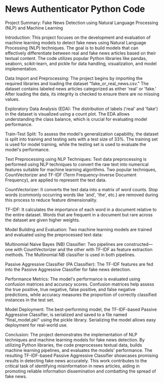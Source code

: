 # News Authenticator Python Code

Project Summary: Fake News Detection using Natural Language Processing (NLP) and Machine Learning

Introduction:
This project focuses on the development and evaluation of machine learning models to detect fake news using Natural Language Processing (NLP) techniques. The goal is to build models that can effectively differentiate between real and fake news articles based on their textual content. The code utilizes popular Python libraries like pandas, seaborn, scikit-learn, and pickle for data handling, visualization, and model implementation.

Data Import and Preprocessing:
The project begins by importing the required libraries and loading the dataset "fake_or_real_news.csv." The dataset contains labeled news articles categorized as either 'real' or 'fake.' After loading the data, its integrity is checked to ensure there are no missing values.

Exploratory Data Analysis (EDA):
The distribution of labels ('real' and 'fake') in the dataset is visualized using a count plot. The EDA allows understanding the class balance, which is crucial for evaluating model performance.

Train-Test Split:
To assess the model's generalization capability, the dataset is split into training and testing sets with a test size of 33%. The training set is used for model training, while the testing set is used to evaluate the model's performance.

Text Preprocessing using NLP Techniques:
Text data preprocessing is performed using NLP techniques to convert the raw text into numerical features suitable for machine learning algorithms. Two popular techniques, CountVectorizer and TF-IDF (Term Frequency-Inverse Document Frequency), are applied to represent the text data.

CountVectorizer: 
It converts the text data into a matrix of word counts. Stop words (commonly occurring words like 'and', 'the', etc.) are removed during this process to reduce feature dimensionality.

TF-IDF: It calculates the importance of each word in a document relative to the entire dataset. Words that are frequent in a document but rare across the dataset are given higher weights.

Model Building and Evaluation:
Two machine learning models are trained and evaluated using the preprocessed text data:

Multinomial Naive Bayes (NB) Classifier:
 Two pipelines are constructed—one with CountVectorizer and the other with TF-IDF as feature extraction methods. The Multinomial NB classifier is used in both pipelines.

Passive Aggressive Classifier (PA Classifier): 
The TF-IDF features are fed into the Passive Aggressive Classifier for fake news detection.

Performance Metrics:
The model's performance is evaluated using confusion matrices and accuracy scores. Confusion matrices help assess the true positive, true negative, false positive, and false negative predictions, while accuracy measures the proportion of correctly classified instances in the test set.

Model Deployment:
The best-performing model, the TF-IDF-based Passive Aggressive Classifier, is serialized and saved to a file named "final_model.pkl" using the pickle library. Serializing the model allows easy deployment for real-world use.

Conclusion:
The project demonstrates the implementation of NLP techniques and machine learning models for fake news detection. By utilizing Python libraries, the code preprocesses textual data, builds machine learning pipelines, and evaluates the models' performance. The resulting TF-IDF-based Passive Aggressive Classifier showcases promising results in detecting fake news accurately. This work contributes to the critical task of identifying misinformation in news articles, aiding in promoting reliable information dissemination and combatting the spread of fake news.

